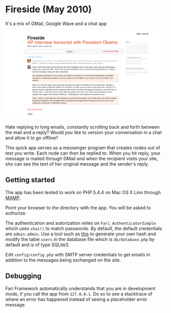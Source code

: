 # Fireside (May 2010)

It's a mix of GMail, Google Wave and a chat app

![image](https://github.com/radekstepan/Fireside/raw/master/example.png)

Hate replying to long emails, constantly scrolling back and forth between the mail and a reply? Would you like to version your conversation in a chat and allow it to go offline?

This quick app serves as a messenger program that creates nodes out of text you write. Each node can then be replied to. When you hit reply, your message is mailed through GMail and when the recipient visits your site, she can see the text of her original message and the sender's reply.

## Getting started

The app has been tested to work on PHP 5.4.4 on Mac OS X Lion through [MAMP](http://www.mamp.info/en/index.html).

Point your browser to the directory with the app. You will be asked to authorize.

The authentication and autorization relies on `Fari_AuthenticatorSimple` which uses `sha1()` to match passwords. By default, the default credentials are `admin:admin`. Use a tool such as [this](http://sha1-hash-online.waraxe.us/) to generate your own hash and modify the table `users` in the database file which is `db/database.php` by default and is of type SQLite3.

Edit `config/config.php` with SMTP server credentials to get emails in addition to the messages being exchanged on the site.

## Debugging

Fari Framework automatically understands that you are in development mode, if you call the app from `127.0.0.1`. Do so to see a stacktrace of where an error has happened instead of seeing a placeholder error message.